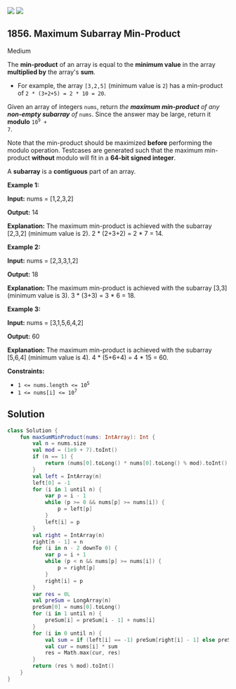 [![](https://img.shields.io/github/stars/javadev/LeetCode-in-Kotlin?label=Stars&style=flat-square)](https://github.com/javadev/LeetCode-in-Kotlin)
[![](https://img.shields.io/github/forks/javadev/LeetCode-in-Kotlin?label=Fork%20me%20on%20GitHub%20&style=flat-square)](https://github.com/javadev/LeetCode-in-Kotlin/fork)

## 1856\. Maximum Subarray Min-Product

Medium

The **min-product** of an array is equal to the **minimum value** in the array **multiplied by** the array's **sum**.

*   For example, the array `[3,2,5]` (minimum value is `2`) has a min-product of `2 * (3+2+5) = 2 * 10 = 20`.

Given an array of integers `nums`, return _the **maximum min-product** of any **non-empty subarray** of_ `nums`. Since the answer may be large, return it **modulo** <code>10<sup>9</sup> + 7</code>.

Note that the min-product should be maximized **before** performing the modulo operation. Testcases are generated such that the maximum min-product **without** modulo will fit in a **64-bit signed integer**.

A **subarray** is a **contiguous** part of an array.

**Example 1:**

**Input:** nums = [1,2,3,2]

**Output:** 14

**Explanation:** The maximum min-product is achieved with the subarray [2,3,2] (minimum value is 2). 2 \* (2+3+2) = 2 \* 7 = 14.

**Example 2:**

**Input:** nums = [2,3,3,1,2]

**Output:** 18

**Explanation:** The maximum min-product is achieved with the subarray [3,3] (minimum value is 3). 3 \* (3+3) = 3 \* 6 = 18.

**Example 3:**

**Input:** nums = [3,1,5,6,4,2]

**Output:** 60

**Explanation:** The maximum min-product is achieved with the subarray [5,6,4] (minimum value is 4). 4 \* (5+6+4) = 4 \* 15 = 60.

**Constraints:**

*   <code>1 <= nums.length <= 10<sup>5</sup></code>
*   <code>1 <= nums[i] <= 10<sup>7</sup></code>

## Solution

```kotlin
class Solution {
    fun maxSumMinProduct(nums: IntArray): Int {
        val n = nums.size
        val mod = (1e9 + 7).toInt()
        if (n == 1) {
            return (nums[0].toLong() * nums[0].toLong() % mod).toInt()
        }
        val left = IntArray(n)
        left[0] = -1
        for (i in 1 until n) {
            var p = i - 1
            while (p >= 0 && nums[p] >= nums[i]) {
                p = left[p]
            }
            left[i] = p
        }
        val right = IntArray(n)
        right[n - 1] = n
        for (i in n - 2 downTo 0) {
            var p = i + 1
            while (p < n && nums[p] >= nums[i]) {
                p = right[p]
            }
            right[i] = p
        }
        var res = 0L
        val preSum = LongArray(n)
        preSum[0] = nums[0].toLong()
        for (i in 1 until n) {
            preSum[i] = preSum[i - 1] + nums[i]
        }
        for (i in 0 until n) {
            val sum = if (left[i] == -1) preSum[right[i] - 1] else preSum[right[i] - 1] - preSum[left[i]]
            val cur = nums[i] * sum
            res = Math.max(cur, res)
        }
        return (res % mod).toInt()
    }
}
```
